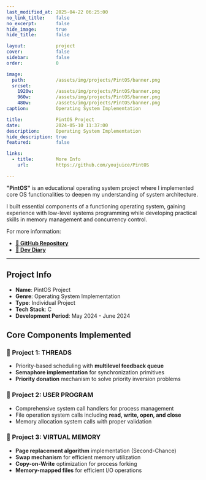 ```yaml
---
last_modified_at: 2025-04-22 06:25:00
no_link_title:    false
no_excerpt:       false
hide_image:       true
hide_title:       false

layout:           project
cover:            false
sidebar:          false
order:            0

image:
  path:           /assets/img/projects/PintOS/banner.png
  srcset:
    1920w:        /assets/img/projects/PintOS/banner.png
    960w:         /assets/img/projects/PintOS/banner.png
    480w:         /assets/img/projects/PintOS/banner.png
caption:          Operating System Implementation

title:            PintOS Project
date:             2024-05-10 11:37:00
description:      Operating System Implementation
hide_description: true
featured:         false

links:
  - title:        More Info
    url:          https://github.com/youjuice/PintOS

---
```


**"PintOS"** is an educational operating system project where I implemented core OS functionalities to deepen 
my understanding of system architecture.

I built essential components of a functioning operating system, gaining experience 
with low-level systems programming while developing practical skills in memory management and concurrency control.

For more information:
- [**📎 GitHub Repository**](https://github.com/youjuice/PintOS)
- [**📔 Dev Diary**](https://ringed-postage-dfc.notion.site/PintOS-e7be8de4a7944308bba8bd79cb3465bf?pvs=4)

---
## Project Info

- **Name**: PintOS Project
- **Genre**: Operating System Implementation
- **Type**: Individual Project
- **Tech Stack**: C
- **Development Period**: May 2024 - June 2024

## Core Components Implemented

### 🧵 Project 1: THREADS
- Priority-based scheduling with **multilevel feedback queue**
- **Semaphore implementation** for synchronization primitives
- **Priority donation** mechanism to solve priority inversion problems

### 🔄 Project 2: USER PROGRAM
- Comprehensive system call handlers for process management
- File operation system calls including **read, write, open, and close**
- Memory allocation system calls with proper validation

### 💾 Project 3: VIRTUAL MEMORY
- **Page replacement algorithm** implementation (Second-Chance)
- **Swap mechanism** for efficient memory utilization
- **Copy-on-Write** optimization for process forking
- **Memory-mapped files** for efficient I/O operations